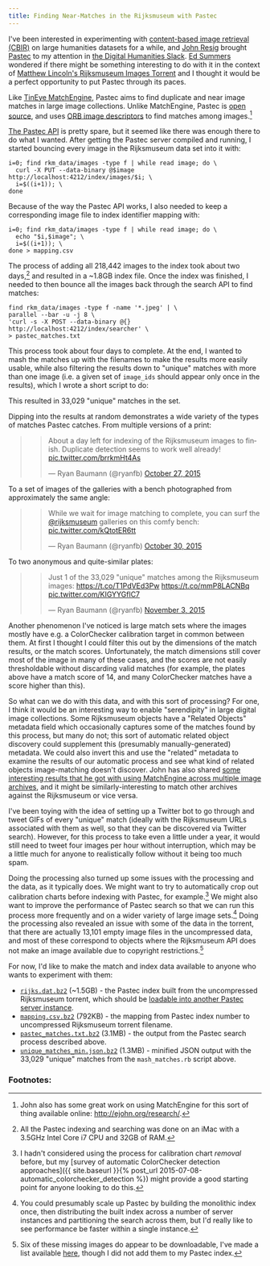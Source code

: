 ```yaml
---
title: Finding Near-Matches in the Rijksmuseum with Pastec
---
```

I've been interested in experimenting with [content-based image retrieval (CBIR)](https://en.wikipedia.org/wiki/Content-based_image_retrieval) on large humanities datasets for a while, and [John Resig](http://ejohn.org/) brought [Pastec](http://pastec.io/) to my attention in [the Digital Humanities Slack](https://docs.google.com/forms/d/1u9CE8vV7ac8-OK2n8roiURvWoO0dpQuzNBWMOaaRXik/viewform). [Ed Summers](https://twitter.com/edsu) wondered if there might be something interesting to do with it in the context of [Matthew Lincoln's Rijksmuseum Images Torrent](http://matthewlincoln.net/2015/10/19/the-rijksmuseum-as-bittorrent.html) and I thought it would be a perfect opportunity to put Pastec through its paces.

Like [TinEye MatchEngine](https://services.tineye.com/MatchEngine), Pastec aims to find duplicate and near image matches in large image collections. Unlike MatchEngine, Pastec is [open source](https://github.com/visu4link/pastec), and uses [ORB image descriptors](http://scikit-image.org/docs/dev/auto_examples/plot_orb.html) to find matches among images.[^matchengine]

[The Pastec API](http://pastec.io/doc#api) is pretty spare, but it seemed like there was enough there to do what I wanted. After getting the Pastec server compiled and running, I started bouncing every image in the Rijksmuseum data set into it with:

    i=0; find rkm_data/images -type f | while read image; do \
      curl -X PUT --data-binary @$image http://localhost:4212/index/images/$i; \
      i=$((i+1)); \
    done

Because of the way the Pastec API works, I also needed to keep a corresponding image file to index identifier mapping with:

    i=0; find rkm_data/images -type f | while read image; do \
      echo "$i,$image"; \
      i=$((i+1)); \
    done > mapping.csv

The process of adding all 218,442 images to the index took about two days,[^specs] and resulted in a ~1.8GB index file. Once the index was finished, I needed to then bounce all the images back through the search API to find matches:

    find rkm_data/images -type f -name '*.jpeg' | \
    parallel --bar -u -j 8 \
    'curl -s -X POST --data-binary @{} http://localhost:4212/index/searcher' \
    > pastec_matches.txt

This process took about four days to complete. At the end, I wanted to mash the matches up with the filenames to make the results more easily usable, while also filtering the results down to "unique" matches with more than one image (i.e. a given set of `image_ids` should appear only once in the results), which I wrote a short script to do:

<script src="https://gist.github.com/ryanfb/b66e4f7536dbdfa5df5f.js"></script>

This resulted in 33,029 "unique" matches in the set.

Dipping into the results at random demonstrates a wide variety of the types of matches Pastec catches. From multiple versions of a print:

> <blockquote class="twitter-tweet" data-conversation="none" lang="en"><p lang="en" dir="ltr">About a day left for indexing of the Rijksmuseum images to finish. Duplicate detection seems to work well already! <a href="https://t.co/brrkmHt4As">pic.twitter.com/brrkmHt4As</a></p>&mdash; Ryan Baumann (@ryanfb) <a href="https://twitter.com/ryanfb/status/659082754974457856">October 27, 2015</a></blockquote>
<script async src="//platform.twitter.com/widgets.js" charset="utf-8"></script>

To a set of images of the galleries with a bench photographed from approximately the same angle:

> <blockquote class="twitter-tweet" data-conversation="none" lang="en"><p lang="en" dir="ltr">While we wait for image matching to complete, you can surf the <a href="https://twitter.com/rijksmuseum">@rijksmuseum</a> galleries on this comfy bench: <a href="https://t.co/kQtotER6tt">pic.twitter.com/kQtotER6tt</a></p>&mdash; Ryan Baumann (@ryanfb) <a href="https://twitter.com/ryanfb/status/660119262523183104">October 30, 2015</a></blockquote>
<script async src="//platform.twitter.com/widgets.js" charset="utf-8"></script>

To two anonymous and quite-similar plates:

> <blockquote class="twitter-tweet" lang="en"><p lang="en" dir="ltr">Just 1 of the 33,029 &quot;unique&quot; matches among the Rijksmuseum images:&#10;<a href="https://t.co/T1PdVEd3Pw">https://t.co/T1PdVEd3Pw</a>&#10;<a href="https://t.co/mmP8LACNBq">https://t.co/mmP8LACNBq</a> <a href="https://t.co/KIGYYGflC7">pic.twitter.com/KIGYYGflC7</a></p>&mdash; Ryan Baumann (@ryanfb) <a href="https://twitter.com/ryanfb/status/661571540438360064">November 3, 2015</a></blockquote>
<script async src="//platform.twitter.com/widgets.js" charset="utf-8"></script>

Another phenomenon I've noticed is large match sets where the images mostly have e.g. a ColorChecker calibration target in common between them. At first I thought I could filter this out by the dimensions of the match results, or the match scores. Unfortunately, the match dimensions still cover most of the image in many of these cases, and the scores are not easily thresholdable without discarding valid matches (for example, the plates above have a match score of 14, and many ColorChecker matches have a score higher than this).

So what can we do with this data, and with this sort of processing? For one, I think it would be an interesting way to enable "serendipity" in large digital image collections. Some Rijksmuseum objects have a "Related Objects" metadata field which occasionally captures some of the matches found by this process, but many do not; this sort of automatic related object discovery could supplement this (presumably manually-generated) metadata. We could also invert this and use the "related" metadata to examine the results of our automatic process and see what kind of related objects image-matching doesn't discover. John has also shared [some interesting results that he got with using MatchEngine across multiple image archives](https://www.youtube.com/watch?v=PL6J8MtTsPo&t=27m8s), and it might be similarly-interesting to match other archives against the Rijksmuseum or vice versa.

I've been toying with the idea of setting up a Twitter bot to go through and tweet GIFs of every "unique" match (ideally with the Rijksmuseum URLs associated with them as well, so that they can be discovered via Twitter search). However, for this process to take even a little under a year, it would still need to tweet four images per hour without interruption, which may be a little much for anyone to realistically follow without it being too much spam.

Doing the processing also turned up some issues with the processing and the data, as it typically does. We might want to try to automatically crop out calibration charts before indexing with Pastec, for example.[^colorchecker] We might also want to improve the performance of Pastec search so that we can run this process more frequently and on a wider variety of large image sets.[^scaling] Doing the processing also revealed an issue with some of the data in the torrent, that there are actually 13,101 empty image files in the uncompressed data, and most of these correspond to objects where the Rijksmuseum API does not make an image available due to copyright restrictions.[^missing]

For now, I'd like to make the match and index data available to anyone who wants to experiment with them:

 * [`rijks.dat.bz2`](https://duke.box.com/shared/static/7fu21mn7ek4v96ic7h3wy1pnagtoyz78.bz2) (~1.5GB) - the Pastec index built from the uncompressed Rijksmuseum torrent, which should be [loadable into another Pastec server instance](http://pastec.io/doc#setup).
 * [`mapping.csv.bz2`](https://duke.box.com/shared/static/9y9x0rw531uioskgp7rr716lfxrm4bje.bz2) (792KB) - the mapping from Pastec index number to uncompressed Rijksmuseum torrent filename.
 * [`pastec_matches.txt.bz2`](https://duke.box.com/shared/static/wdmxd8a3k2h5u8q47t92ct0kaojgf6wx.bz2) (3.1MB) - the output from the Pastec search process described above.
 * [`unique_matches_min.json.bz2`](https://duke.box.com/shared/static/v76x0w2v19dwrnipvrkllbv85rpzrp5r.bz2) (1.3MB) - minified JSON output with the 33,029 "unique" matches from the `mash_matches.rb` script above.

### Footnotes:

[^matchengine]: John also has some great work on using MatchEngine for this sort of thing available online: <http://ejohn.org/research/>.
[^specs]: All the Pastec indexing and searching was done on an iMac with a 3.5GHz Intel Core i7 CPU and 32GB of RAM.
[^colorchecker]: I hadn't considered using the process for calibration chart _removal_ before, but my [survey of automatic ColorChecker detection approaches]({{ site.baseurl }}{% post_url 2015-07-08-automatic_colorchecker_detection %}) might provide a good starting point for anyone looking to do this.
[^scaling]: You could presumably scale up Pastec by building the monolithic index once, then distributing the built index across a number of server instances and partitioning the search across them, but I'd really like to see performance be faster within a single instance.
[^missing]: Six of these missing images do appear to be downloadable, I've made a list available [here](https://gist.github.com/ryanfb/c16f26b96a86ab775873), though I did not add them to my Pastec index.
